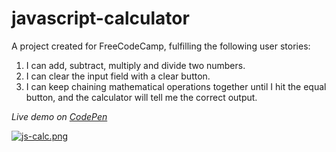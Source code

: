 # javascript-calculator

A project created for FreeCodeCamp, fulfilling the following user stories: 

1. I can add, subtract, multiply and divide two numbers.
2. I can clear the input field with a clear button.
3. I can keep chaining mathematical operations together until I hit the equal button, and the calculator will tell me the correct output.

*Live demo on [CodePen](http://codepen.io/lvb_111/full/WGZzmR/)*

[![js-calc.png](https://s11.postimg.org/ttduhuzqb/js_calc.png)](https://postimg.org/image/rc23alftr/)
